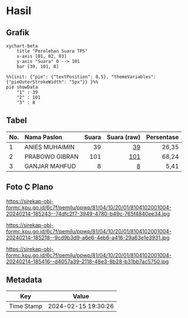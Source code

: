 # Hasil

## Grafik

```mermaid
xychart-beta
    title "Perolehan Suara TPS"
    x-axis [01, 02, 03]
    y-axis "Suara" 0 --> 101
    bar [39, 101, 8]
```

```mermaid
%%{init: {"pie": {"textPosition": 0.5}, "themeVariables": {"pieOuterStrokeWidth": "5px"}} }%%
pie showData
    "1" : 39
    "2" : 101
    "3" : 8
```

## Tabel

| No. | Nama Paslon    | Suara | Suara (raw) | Persentase |
|:--- |:-------------- | -----:| -----------:| ----------:|
| 1   | ANIES MUHAIMIN | 39    | [39][p-1]   | 26,35      |
| 2   | PRABOWO GIBRAN | 101   | [101][p-2]  | 68,24      |
| 3   | GANJAR MAHFUD  | 8     | [8][p-3]    | 5,41       |


[p-1]: https://github.com/gigit-pemilu/pemilu-2024-81-maluku/blob/main/pilpres/hitung-suara/sub/81-maluku/sub/04-buru/sub/10-batabual/sub/2001-ilath/sub/004-tps/sub/paslon-1.txt
[p-2]: https://github.com/gigit-pemilu/pemilu-2024-81-maluku/blob/main/pilpres/hitung-suara/sub/81-maluku/sub/04-buru/sub/10-batabual/sub/2001-ilath/sub/004-tps/sub/paslon-2.txt
[p-3]: https://github.com/gigit-pemilu/pemilu-2024-81-maluku/blob/main/pilpres/hitung-suara/sub/81-maluku/sub/04-buru/sub/10-batabual/sub/2001-ilath/sub/004-tps/sub/paslon-3.txt

## Foto C Plano

https://sirekap-obj-formc.kpu.go.id/6c7f/pemilu/ppwp/81/04/10/20/01/8104102001004-20240214-185243--74dfc2f7-3949-4780-b49c-765f4840ee34.jpg

https://sirekap-obj-formc.kpu.go.id/6c7f/pemilu/ppwp/81/04/10/20/01/8104102001004-20240214-185218--9cd9b3d9-a6e6-4eb6-a416-29a63e1e3931.jpg

https://sirekap-obj-formc.kpu.go.id/6c7f/pemilu/ppwp/81/04/10/20/01/8104102001004-20240214-185416--d4057a39-2118-48e3-8b28-b31bb7ac5750.jpg


## Metadata

| Key        | Value               |
| ---------- | ------------------- |
| Time Stamp | 2024-02-15 19:30:26 |



